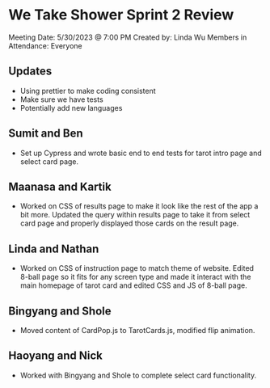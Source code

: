 # We Take Shower Sprint 2 Review

 Meeting Date: 5/30/2023 @ 7:00 PM
 Created by: Linda Wu
 Members in Attendance: Everyone

## Updates
- Using prettier to make coding consistent
- Make sure we have tests
- Potentially add new languages

## Sumit and Ben
- Set up Cypress and wrote basic end to end tests for tarot intro page and select card page.

## Maanasa and Kartik
- Worked on CSS of results page to make it look like the rest of the app a bit more. Updated the query within results page to take it from select card page and properly displayed those cards on the result page.

## Linda and Nathan
- Worked on CSS of instruction page to match theme of website. Edited 8-ball page so it fits for any screen type and made it interact with the main homepage of tarot card and edited CSS and JS of 8-ball page.

## Bingyang and Shole
- Moved content of CardPop.js to TarotCards.js, modified flip animation.

## Haoyang and Nick
- Worked with Bingyang and Shole to complete select card functionality.